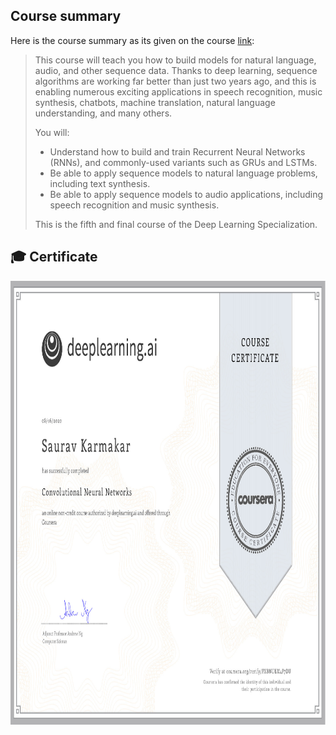 ## Course summary

Here is the course summary as its given on the course [link](https://www.coursera.org/learn/nlp-sequence-models):

> This course will teach you how to build models for natural language, audio, and other sequence data. Thanks to deep learning, sequence algorithms are working far better than just two years ago, and this is enabling numerous exciting applications in speech recognition, music synthesis, chatbots, machine translation, natural language understanding, and many others.
>
> You will:
> - Understand how to build and train Recurrent Neural Networks (RNNs), and commonly-used variants such as GRUs and LSTMs.
> - Be able to apply sequence models to natural language problems, including text synthesis.
> - Be able to apply sequence models to audio applications, including speech recognition and music synthesis.
>
> This is the fifth and final course of the Deep Learning Specialization.

## :mortar_board: Certificate

<p align="center">
  <img src="https://github.com/thesauravkarmakar/deeplearning.ai/blob/master/4.Convolutional%20Neural%20Networks/Coursera%20PXBNUEM4P7DU.jpg" width="919" height="710"/>
</p>

